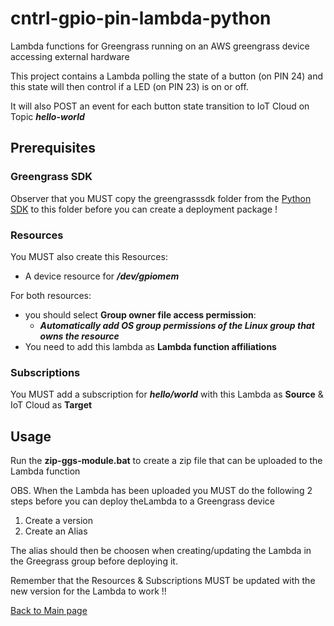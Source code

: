 # cntrl-gpio-pin-lambda-python
Lambda functions for Greengrass running on an AWS greengrass device accessing external hardware

This project contains a Lambda polling the state of a button (on PIN 24) and this state will then control if a LED (on PIN 23) is on or off.

It will also POST an event for each button state transition to IoT Cloud on Topic ***hello-world***

## Prerequisites

### Greengrass SDK
Observer that you MUST copy the greengrasssdk folder from the [Python SDK](https://github.com/aws/aws-greengrass-core-sdk-python/) to this folder before you can create a deployment package !

### Resources
You MUST also create this Resources:
* A device resource for ***/dev/gpiomem***

For both resources:
* you should select **Group owner file access permission**:
    * ***Automatically add OS group permissions of the Linux group that owns the resource***
* You need to add this lambda as **Lambda function affiliations**

### Subscriptions
You MUST add a subscription for ***hello/world*** with this Lambda as **Source** & IoT Cloud as **Target**

## Usage
Run the **zip-ggs-module.bat** to create a zip file that can be uploaded to the Lambda function

OBS.
When the Lambda has been uploaded you MUST do the following 2 steps before you can deploy theLambda to a Greengrass device
1. Create a version
2. Create an Alias

The alias should then be choosen when creating/updating the Lambda in the Greegrass group before deploying it.

Remember that the Resources & Subscriptions MUST be updated with the new version for the Lambda to work !!

[Back to Main page](../README.md)